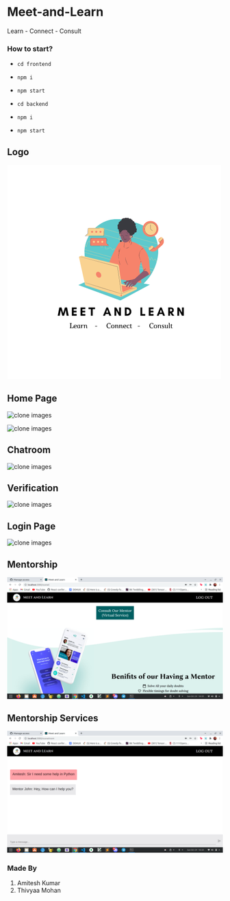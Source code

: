 # Meet-and-Learn

Learn - Connect - Consult

### How to start?
- `cd frontend`
- `npm i`
- `npm start`

- `cd backend`
- `npm i`
- `npm start`

## Logo
![clone images](/Logo.png)

## Home Page
![clone images](/Home.jpeg)

![clone images](/Home1.jpeg)

## Chatroom
![clone images](/talk.jpeg)

## Verification
![clone images](/Verify.jpeg)

## Login Page
![clone images](/Login.jpeg)

## Mentorship
![clone images](/consult1.png)

## Mentorship Services
![clone images](/consult.png)


### Made By
1. Amitesh Kumar
2. Thivyaa Mohan
